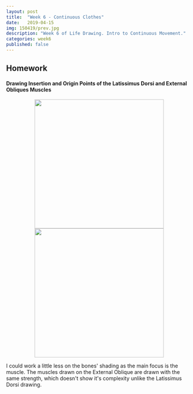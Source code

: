 ```yaml
---
layout: post
title:  "Week 6 - Continuous Clothes"
date:   2019-04-15
img: 150419/prev.jpg
description: "Week 6 of Life Drawing. Intro to Continuous Movement."
categories: week6
published: false
---
```


## Homework
#### Drawing Insertion and Origin Points of the Latissimus Dorsi and External Obliques Muscles

<p align="center">
    <img src="/dogeings/assets/img/150419/150419-h1.jpg" width="350"/>
    <img src="/dogeings/assets/img/150419/150419-h2.jpg" width="350"/>
</p>

I could work a little less on the bones' shading as the main focus is the muscle. The muscles drawn on the External Oblique are drawn with the same strength, which doesn't show it's complexity unlike the Latissimus Dorsi drawing.